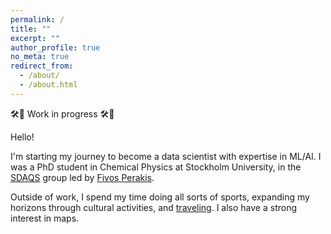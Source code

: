 ```yaml
---
permalink: /
title: ""
excerpt: ""
author_profile: true
no_meta: true
redirect_from: 
  - /about/
  - /about.html
---
```



🛠️🚧 Work in progress 🛠️🚧

Hello!

I'm starting my journey to become a data scientist with expertise in ML/AI. I was a PhD student in Chemical Physics at Stockholm University, in the [SDAQS](https://sdaqs.fysik.su.se/index.html) group led by [Fivos Perakis](https://www.su.se/english/profiles/fpera-1.260748). 

Outside of work, I spend my time doing all sorts of sports, expanding my horizons through cultural activities, and [traveling](https://www.polarsteps.com/MaddalenaBin/16318381-post-phd-trip?s=181e0c8b-df65-4d8f-a01f-487f6ed32d42). I also have a strong interest in maps.
